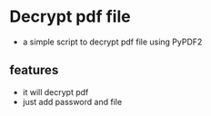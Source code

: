 # Decrypt pdf file 
 
* a simple script to decrypt pdf file using PyPDF2

## features 

* it will decrypt pdf 
* just add password and file 

